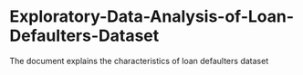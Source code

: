 # Exploratory-Data-Analysis-of-Loan-Defaulters-Dataset

The document explains the characteristics of loan defaulters dataset 

